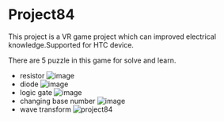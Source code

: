 # Project84
This project is a VR game project which can improved electrical knowledge.Supported for HTC device.

There are 5 puzzle in this game for solve and learn.
- resistor
![image](https://github.com/Sathaporn-Phila/Project84/assets/68017402/ccc189dc-3b33-4433-afb3-a3b7d13c60fd)
- diode
![image](https://github.com/Sathaporn-Phila/Project84/assets/68017402/110547d4-4dce-42af-9608-b3387af3b4c7)
- logic gate
![image](https://github.com/Sathaporn-Phila/Project84/assets/68017402/10ac4650-a70e-4721-9d12-2c36d4b2bda9)
- changing base number
![image](https://github.com/Sathaporn-Phila/Project84/assets/68017402/a5402565-49c3-4c96-81e2-709d8e18b024)
- wave transform
![project84](https://github.com/Sathaporn-Phila/Project84/assets/68017402/447fad5f-78cd-4473-a423-f1b2023e4b41)
